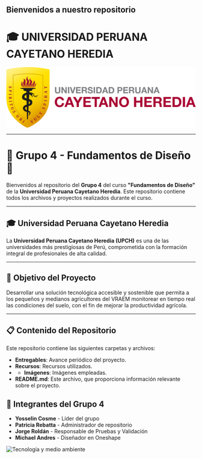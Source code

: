 ## Bienvenidos a nuestro repositorio

# 🎓 UNIVERSIDAD PERUANA CAYETANO HEREDIA

![logoupch](https://github.com/Sawamurarebatta/GRUPO_4_FDD/blob/main/IMAGENES/logo-upch.png?raw=true)

---

# 🚀 **Grupo 4 - Fundamentos de Diseño** 📐

Bienvenidos al repositorio del **Grupo 4** del curso **"Fundamentos de Diseño"** de la **Universidad Peruana Cayetano Heredia**. Este repositorio contiene todos los archivos y proyectos realizados durante el curso.

---

## 🎓 **Universidad Peruana Cayetano Heredia**
La **Universidad Peruana Cayetano Heredia (UPCH)** es una de las universidades más prestigiosas de Perú, comprometida con la formación integral de profesionales de alta calidad.

---

## 🔎 **Objetivo del Proyecto**

Desarrollar una solución tecnológica accesible y sostenible que permita a los pequeños y medianos agricultores del VRAEM monitorear en tiempo real las condiciones del suelo, con el fin de mejorar la productividad agrícola.

---

## 📋 **Contenido del Repositorio**

Este repositorio contiene las siguientes carpetas y archivos:

- **Entregables**: Avance periódico del proyecto.
- **Recursos**: Recursos utilizados.
- - **Imágenes**: Imágenes empleadas.
- **README.md**: Este archivo, que proporciona información relevante sobre el proyecto.


## 🌟 **Integrantes del Grupo 4**

- **Yosselin Cosme** - Líder del grupo
- **Patricia Rebatta** - Administrador de repositorio
- **Jorge Roldán**  - Responsable de Pruebas y Validación
- **Michael Andres** - Diseñador en Oneshape



![Tecnología y medio ambiente](https://media.giphy.com/media/10SvWCbt1ytWCc/giphy.gif)


